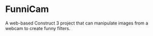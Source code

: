 # FunniCam 
A web-based Construct 3 project that can manipulate images from a webcam to create funny filters.
